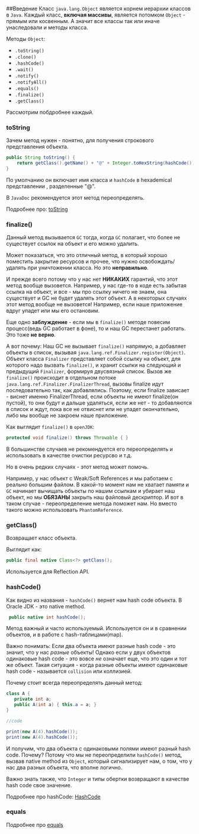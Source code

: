 ##Введение
Класс `java.lang.Object` является корнем иерархии классов в `Java`.
Каждый класс, **включая массивы**, является потомком `Object` - прямым или косвенным.
А значит все классы так или иначе унаследовали и методы класса.

Методы `Object`:
* `.toString()`
* `.clone()`
* `.hashCode()`
* `.wait()`
* `.notify()`
* `.notifyAll()`
* `.equals()`
* `.finalize()`
* `.getClass()`

Рассмотрим побдробнее каждый.
### toString
Зачем метод нужен - понятно, для получения строкового представления объекта.
```java
public String toString() {
    return getClass().getName() + "@" + Integer.toHexString(hashCode());
}
```
По умолчанию он включает имя класса и `hashCode` в hexademical представлении , разделенные "@".

В `JavaDoc` рекомендуется этот метод переопределять.

Подробнее про: [toString](./ToString.md)

### finalize()
Данный метод вызывается `GC` тогда, когда `GC` полагает, что
более не существует ссылок на объект и его можно удалить.

Может показаться, что это отличный метод, в который хорошо поместить закрытие ресурсов и прочее, что нужно освобождать/удалять при уничтожении класса. Но это **неправильно**.

И прежде всего потому что у нас нет **НИКАКИХ** гарантий, что этот метод вообще вызовется. Например, у нас где-то в коде есть забытая ссылка на объект, и все - мы про ссылку ничего не знаем, она существует и GC не будет удалять этот объект. А в некоторых случаях этот метод вообще не вызовется! Например, если наше приложение вдруг упадет или мы его остановим.

Еще одно **заблуждение**  - если мы в `finalize()` методе повесим процесс(ведь GC работает в фоне), то и наш GC перестанет работать.
Это тоже **не верно**.

А вот почему:
Наш GC не вызывает `finalize()` напрямую, а добавляет объекты в список, вызывая `java.lang.ref.Finalizer.register(Object)`. Объект класса `Finalizer` представляет собой ссылку на объект, для которого надо вызвать `finalize()`, и хранит ссылки на следующий и предыдущий `Finalizer`, формируя двусвязный список.
Вызов же `finalize()` происходит в отдельном потоке `java.lang.ref.Finalizer.FinalizerThread`, вызовы finalize идут последовательно так, как добавлялись. Поэтому, если finalize зависает - виснет именно FinalizerThread, если объекты не имеют finalize(он пустой), то они будут и дальше удаляться, если же нет - то добавляются в список и ждут, пока все не отвиснет или не упадет окончательно, либо мы вообще не закроем наше приложение.

Как выглядит `finalize()` в `openJDK`:
```java
protected void finalize() throws Throwable { }
```
В большинстве случаев не рекомендуется его переопределять и использовать в качестве очистки ресурсво и т.д.

Но в очень редких случаях - этот метод может помочь.

Например, у нас объект с Weak/Soft References и мы работаем с реально большим файлом. В какой-то момент нам не хватает памяти и `GC` начинает вычищать объекты по нашим ссылкам и убирает наш объект, но мы **ОБЯЗАНЫ** закрыть наш файловый дескриптор. И вот в таком случае - переопределение метода поможет нам.
Но вместо такого можно использовать `PhantomReference`.

### getClass()
Возвращает класс объекта.

Выглядит как:
```java
public final native Class<?> getClass();
```

Используется для Reflection API.

### hashCode()
Как видно из названия - `hashCode()` вернет нам hash code объекта.
В Oracle JDK - это native method.

```java
 public native int hashCode();
```

Метод важный и часто используемый. Используется он и в сравнении объектов, и в работе с hash-таблицами(map).

Важно понимать:
Если два объекта имеют разные hash code - это значит, что у нас *разные* объекты!
Однако если у двух объектов одинаковые hash code - это вовсе *не* означает еще, что это один и тот же объект.
Такая ситуация - когда разные объекты имеют одинаковые hash code - называется `collision` или коллизией.

Почему стоит всегда переопределять данный метод:
```java
class A {
   private int a;
   public A(int a) { this.a = a; }
}

//code

print(new A(4).hashCode());
print(new A(4).hashCode());
```

И получим, что два объекта с одинаковыми полями имеют разный hash code. Почему? Потому что мы не переопределили  `hashCode()` метод, вызвав  native method из `Object`, который сигнализирует нам, о том, что у нас два разных объекта, что вполне логично.

Важно знать также, что `Integer` и типы обертки возвращают в качестве hash code свое значение.

Подробнее про hashCode: [HashCode](./Hashcode.md)

### equals
Подробнее про [equals](./Equals.md)
